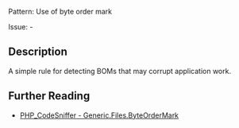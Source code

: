 Pattern: Use of byte order mark

Issue: -

## Description

A simple rule for detecting BOMs that may corrupt application work.

## Further Reading

* [PHP_CodeSniffer - Generic.Files.ByteOrderMark](https://github.com/squizlabs/PHP_CodeSniffer/blob/master/src/Standards/Generic/Sniffs/Files/ByteOrderMarkSniff.php)